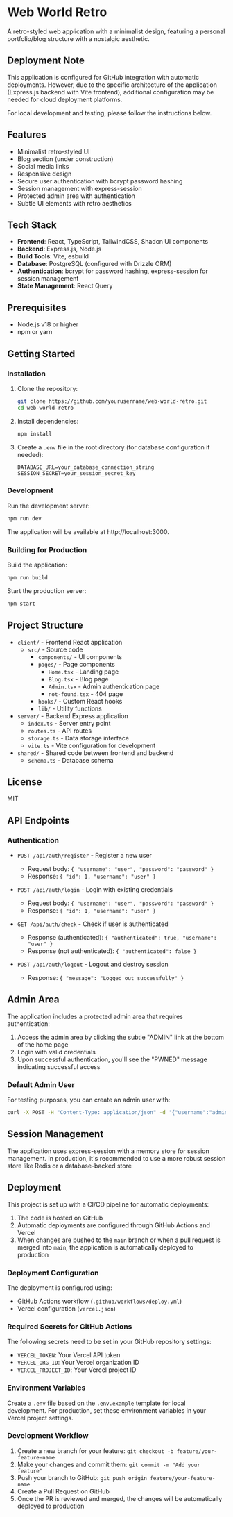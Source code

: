 # Web World Retro

A retro-styled web application with a minimalist design, featuring a personal portfolio/blog structure with a nostalgic aesthetic.

## Deployment Note

This application is configured for GitHub integration with automatic deployments. However, due to the specific architecture of the application (Express.js backend with Vite frontend), additional configuration may be needed for cloud deployment platforms.

For local development and testing, please follow the instructions below.

## Features

- Minimalist retro-styled UI
- Blog section (under construction)
- Social media links
- Responsive design
- Secure user authentication with bcrypt password hashing
- Session management with express-session
- Protected admin area with authentication
- Subtle UI elements with retro aesthetics

## Tech Stack

- **Frontend**: React, TypeScript, TailwindCSS, Shadcn UI components
- **Backend**: Express.js, Node.js
- **Build Tools**: Vite, esbuild
- **Database**: PostgreSQL (configured with Drizzle ORM)
- **Authentication**: bcrypt for password hashing, express-session for session management
- **State Management**: React Query

## Prerequisites

- Node.js v18 or higher
- npm or yarn

## Getting Started

### Installation

1. Clone the repository:
   ```bash
   git clone https://github.com/yourusername/web-world-retro.git
   cd web-world-retro
   ```

2. Install dependencies:
   ```bash
   npm install
   ```

3. Create a `.env` file in the root directory (for database configuration if needed):
   ```
   DATABASE_URL=your_database_connection_string
   SESSION_SECRET=your_session_secret_key
   ```

### Development

Run the development server:
```bash
npm run dev
```

The application will be available at http://localhost:3000.

### Building for Production

Build the application:
```bash
npm run build
```

Start the production server:
```bash
npm start
```

## Project Structure

- `client/` - Frontend React application
  - `src/` - Source code
    - `components/` - UI components
    - `pages/` - Page components
      - `Home.tsx` - Landing page
      - `Blog.tsx` - Blog page
      - `Admin.tsx` - Admin authentication page
      - `not-found.tsx` - 404 page
    - `hooks/` - Custom React hooks
    - `lib/` - Utility functions
- `server/` - Backend Express application
  - `index.ts` - Server entry point
  - `routes.ts` - API routes
  - `storage.ts` - Data storage interface
  - `vite.ts` - Vite configuration for development
- `shared/` - Shared code between frontend and backend
  - `schema.ts` - Database schema

## License

MIT 

## API Endpoints

### Authentication

- `POST /api/auth/register` - Register a new user
  - Request body: `{ "username": "user", "password": "password" }`
  - Response: `{ "id": 1, "username": "user" }`

- `POST /api/auth/login` - Login with existing credentials
  - Request body: `{ "username": "user", "password": "password" }`
  - Response: `{ "id": 1, "username": "user" }`

- `GET /api/auth/check` - Check if user is authenticated
  - Response (authenticated): `{ "authenticated": true, "username": "user" }`
  - Response (not authenticated): `{ "authenticated": false }`

- `POST /api/auth/logout` - Logout and destroy session
  - Response: `{ "message": "Logged out successfully" }`

## Admin Area

The application includes a protected admin area that requires authentication:

1. Access the admin area by clicking the subtle "ADMIN" link at the bottom of the home page
2. Login with valid credentials
3. Upon successful authentication, you'll see the "PWNED" message indicating successful access

### Default Admin User

For testing purposes, you can create an admin user with:
```bash
curl -X POST -H "Content-Type: application/json" -d '{"username":"admin","password":"securepwd123"}' http://localhost:3000/api/auth/register
```

## Session Management

The application uses express-session with a memory store for session management. In production, it's recommended to use a more robust session store like Redis or a database-backed store 

## Deployment

This project is set up with a CI/CD pipeline for automatic deployments:

1. The code is hosted on GitHub
2. Automatic deployments are configured through GitHub Actions and Vercel
3. When changes are pushed to the `main` branch or when a pull request is merged into `main`, the application is automatically deployed to production

### Deployment Configuration

The deployment is configured using:
- GitHub Actions workflow (`.github/workflows/deploy.yml`)
- Vercel configuration (`vercel.json`)

### Required Secrets for GitHub Actions

The following secrets need to be set in your GitHub repository settings:
- `VERCEL_TOKEN`: Your Vercel API token
- `VERCEL_ORG_ID`: Your Vercel organization ID
- `VERCEL_PROJECT_ID`: Your Vercel project ID

### Environment Variables

Create a `.env` file based on the `.env.example` template for local development. For production, set these environment variables in your Vercel project settings.

### Development Workflow

1. Create a new branch for your feature: `git checkout -b feature/your-feature-name`
2. Make your changes and commit them: `git commit -m "Add your feature"`
3. Push your branch to GitHub: `git push origin feature/your-feature-name`
4. Create a Pull Request on GitHub
5. Once the PR is reviewed and merged, the changes will be automatically deployed to production 